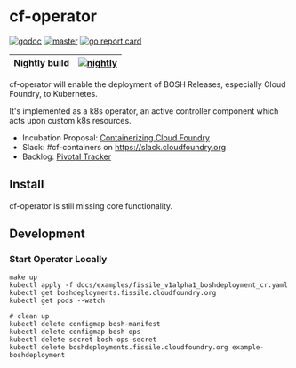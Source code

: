
# cf-operator
[![godoc](https://godoc.org/code.cloudfoundry.org/cf-operator?status.svg)](https://godoc.org/code.cloudfoundry.org/cf-operator)
[![master](https://ci.flintstone.cf.cloud.ibm.com/api/v1/teams/containerization/pipelines/cf-operator/badge)](https://ci.flintstone.cf.cloud.ibm.com/teams/containerization/pipelines/cf-operator)
[![go report card](https://goreportcard.com/badge/code.cloudfoundry.org/cf-operator)](https://goreportcard.com/badge/code.cloudfoundry.org/cf-operator)


|Nightly build|[![nightly](https://ci.flintstone.cf.cloud.ibm.com/api/v1/teams/containerization/pipelines/cf-operator-nightly/badge)](https://ci.flintstone.cf.cloud.ibm.com/teams/containerization/pipelines/cf-operator-nightly)|
|-|-|

cf-operator will enable the deployment of BOSH Releases, especially Cloud Foundry, to Kubernetes.

It's implemented as a k8s operator, an active controller component which acts upon custom k8s resources.

* Incubation Proposal: [Containerizing Cloud Foundry](https://docs.google.com/document/d/1_IvFf-cCR4_Hxg-L7Z_R51EKhZfBqlprrs5NgC2iO2w/edit#heading=h.lybtsdyh8res)
* Slack: #cf-containers on <https://slack.cloudfoundry.org>
* Backlog: [Pivotal Tracker](https://www.pivotaltracker.com/n/projects/2192232)

## Install

cf-operator is still missing core functionality.

## Development

### Start Operator Locally

    make up
    kubectl apply -f docs/examples/fissile_v1alpha1_boshdeployment_cr.yaml
    kubectl get boshdeployments.fissile.cloudfoundry.org
    kubectl get pods --watch

    # clean up
    kubectl delete configmap bosh-manifest
    kubectl delete configmap bosh-ops
    kubectl delete secret bosh-ops-secret
    kubectl delete boshdeployments.fissile.cloudfoundry.org example-boshdeployment
